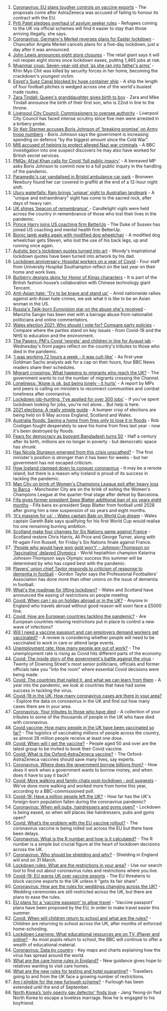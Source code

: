 1. [Coronavirus: EU plans tougher controls on vaccine exports](https://www.bbc.co.uk/news/world-europe-56509521) - The proposals come after AstraZeneca was accused of failing to honour its contract with the EU.
2. [Priti Patel pledges overhaul of asylum seeker rules](https://www.bbc.co.uk/news/uk-politics-56500680) - Refugees coming to the UK via official schemes will find it easier to stay than those arriving illegally, she says.
3. [Coronavirus: Germany's Merkel reverses plans for Easter lockdown](https://www.bbc.co.uk/news/world-europe-56513366) - Chancellor Angela Merkel cancels plans for a five-day lockdown, just a day after it was announced.
4. [John Lewis announces eight store closures](https://www.bbc.co.uk/news/business-56511374) - The retail giant says it will not reopen eight stores once lockdown eases, putting 1,465 jobs at risk.
5. [Myanmar coup: Seven-year-old shot 'as she ran into father's arms'](https://www.bbc.co.uk/news/world-asia-56501871) - Khin Myo Chit was killed by security forces in her home, becoming the crackdown's youngest victim.
6. [Egypt's Suez Canal blocked by huge container ship](https://www.bbc.co.uk/news/world-middle-east-56505413) - A ship the length of four football pitches is wedged across one of the world's busiest trade routes.
7. [Zara Tindall: Queen's granddaughter gives birth to boy](https://www.bbc.co.uk/news/uk-56507098) - Zara and Mike Tindall announce the birth of their first son, who is 22nd in line to the throne.
8. [Liverpool City Council: Commissioners to oversee authority](https://www.bbc.co.uk/news/uk-england-merseyside-56507888) - Liverpool City Council has faced intense scrutiny since five men were arrested in a bribery probe.
9. [Sir Keir Starmer accuses Boris Johnson of 'breaking promise' on Army troop numbers](https://www.bbc.co.uk/news/uk-politics-56511217) - Boris Johnson says the government is increasing spending on defence "by the biggest amount since the Cold War".
10. [MI6 accused of helping to protect alleged Nazi war criminals](https://www.bbc.co.uk/news/uk-56484655) - A BBC investigation into one suspect discovers he may also have worked for British secret services.
11. [PMQs: Afzal Khan calls for Covid 'full public inquiry'](https://www.bbc.co.uk/news/uk-politics-56511045) - A bereaved MP asks Boris Johnson to commit now to a full public inquiry in the handling of the pandemic.
12. [Paramedic's car vandalised in Bristol ambulance car park](https://www.bbc.co.uk/news/uk-england-bristol-56502271) - Bronwen Newbury found her car covered in graffiti at the end of a 12-hour night shift.
13. [Uluru waterfalls: Rain brings 'unique' sight to Australian landmark](https://www.bbc.co.uk/news/world-australia-56506799) - A "unique and extraordinary" sight has come to the sacred rock, after days of heavy rain.
14. [UK shines 'beacon of remembrance' ](https://www.bbc.co.uk/news/uk-56505153) - Candlelight vigils were held across the country in remembrance of those who lost their lives in the pandemic.
15. [Prince Harry joins US coaching firm BetterUp](https://www.bbc.co.uk/news/world-56510583) - The Duke of Sussex has joined US coaching and mental health firm BetterUp.
16. [Bionic lamb walks again with modified dog wheelchair](https://www.bbc.co.uk/news/uk-england-leeds-56507834) - A modified dog wheelchair gets Steven, who lost the use of his back legs, up and running once again.
17. [Autistic boy's lockdown quotes turned into art](https://www.bbc.co.uk/news/uk-england-london-56447846) - Woody's inspirational lockdown quotes have been turned into artwork by his dad.
18. [Lockdown anniversary: Hospital workers on a year of Covid](https://www.bbc.co.uk/news/health-56450961) - Four staff from University Hospital Southampton reflect on the last year on their home and work lives.
19. [Burberry designs skins for Honor of Kings characters](https://www.bbc.co.uk/news/technology-56511343) - It is part of the British fashion house’s collaboration with Chinese technology giant Tencent.
20. [Anti-Asian hate: 'Try to be brave and stand up'](https://www.bbc.co.uk/news/world-us-canada-56501642) - Amid nationwide rallies against anti-Asian hate crimes, we ask what it is like to be an Asian woman in the US.
21. [Russia's Tajik-born Eurovision star on the abuse she's received](https://www.bbc.co.uk/news/world-europe-56501561) - Manizha Sangin has been met with a barrage abuse from nationalist politicians and online commentators.
22. [Wales election 2021: Who should I vote for? Compare party policies](https://www.bbc.co.uk/news/uk-wales-politics-56499726) - Compare where the parties stand on key issues - from Covid-19 and the NHS to education and the environment.
23. [The Papers: PM's Covid 'regrets' and children in line for August jab](https://www.bbc.co.uk/news/blogs-the-papers-56505183) - Wednesday's front pages reflect on the country's tributes to those who died in the pandemic.
24. ['I was working 72 hours a week - it was cult-like'](https://www.bbc.co.uk/news/business-56496883) - As first-year Goldman Sachs analysts ask for a cap on their hours, four BBC News readers share their schedules.
25. [Migrant crossings: What happens to migrants who reach the UK?](https://www.bbc.co.uk/news/explainers-53734793) - The government wants to cut the number of migrants crossing the Channel.
26. [Loneliness: 'Alone is ok, but being lonely - it hurts'](https://www.bbc.co.uk/news/uk-politics-56498227) - A report by MPs and peers is calling on ministers to reconnect communities and combat loneliness after coronavirus.
27. [Lockdown job-hunting: ‘I’ve applied for over 300 jobs’](https://www.bbc.co.uk/news/newsbeat-56417334) - If you've spent lockdown looking for jobs, you're not alone... But help is here.
28. [2021 elections: A really simple guide](https://www.bbc.co.uk/news/uk-politics-56286643) - A bumper crop of elections are being held on 6 May across England, Scotland and Wales.
29. [Australia floods: Saving a home from fires only to lose it in floods](https://www.bbc.co.uk/news/world-australia-56479546) - Rob Costigan fought desperately to save his home from fires last year - now it's been destroyed by floods.
30. [Fears for democracy as buoyant Bangladesh turns 50](https://www.bbc.co.uk/news/world-asia-56433279) - Half a century after its birth, millions are no longer in poverty - but democratic space has shrunk.
31. [Has Nicola Sturgeon emerged from this crisis unscathed?](https://www.bbc.co.uk/news/uk-scotland-56503158) - The first minister's position is stronger than it has been for weeks - but her government has not escaped criticism.
32. [How Iceland clamped down to conquer coronavirus](https://www.bbc.co.uk/news/world-europe-56412790) - It may be a remote island, but there is a reason why Iceland is proud of its success in tackling the pandemic.
33. [Man City on brink of Women's Champions League exit after heavy loss to Barca](https://www.bbc.co.uk/sport/football/56501210) - Manchester City are on the brink of exiting the Women's Champions League at the quarter-final stage after defeat by Barcelona.
34. [Fifa gives former president Sepp Blatter additional ban of six years eight months](https://www.bbc.co.uk/sport/football/56508619) - Fifa bans ex-president Sepp Blatter from football until 2028 after giving him a new suspension of six years and eight months.
35. ['It's massive for us' - Wales captain Bale on World Cup dream](https://www.bbc.co.uk/sport/football/56499759) - Wales captain Gareth Bale says qualifying for his first World Cup would realise his one remaining burning ambition.
36. [Scotland make four changes for Six Nations game against France](https://www.bbc.co.uk/sport/rugby-union/56510973) - Scotland restore Chris Harris, Ali Price and George Turner, along with fit-again Finn Russell, for Friday's Six Nations finale against France.
37. ['People who would have won gold won't' - Johnson-Thompson on 'fascinating' delayed Olympics](https://www.bbc.co.uk/sport/athletics/56487854) - World heptathlon champion Katarina Johnson-Thompson says Olympic success this summer will be determined by who has coped best with the pandemic.
38. [Players' union chief Taylor responds to criticism of response to dementia in football](https://www.bbc.co.uk/sport/football/56502170) - Gordon Taylor says the Professional Footballers' Association has done more than other unions on the issue of dementia in football.
39. [What's the roadmap for lifting lockdown?](https://www.bbc.co.uk/news/explainers-52530518) - Wales and Scotland have announced the easing of restrictions on people meeting
40. [Covid: When can I go on holiday abroad or in the UK?](https://www.bbc.co.uk/news/explainers-52646738) - Anyone in England who travels abroad without good reason will soon face a £5000 fine.
41. [Covid: How are European countries tackling the pandemic?](https://www.bbc.co.uk/news/explainers-53640249) - Are European countries relaxing restrictions put in place to control a new wave of infections?
42. [Will I need a vaccine passport and can employers demand workers get vaccinated?](https://www.bbc.co.uk/news/explainers-55718553) - A review is considering whether people will need to be vaccinated to work in care or attend large events.
43. [Unemployment rate: How many people are out of work?](https://www.bbc.co.uk/news/business-52660591) - The unemployment rate is rising as Covid hits different parts of the economy.
44. [Covid: The inside story of the government's battle against the virus](https://www.bbc.co.uk/news/uk-politics-56361599) - Twenty of Downing Street's most senior politicians, officials and former officials take you "into the room" where essential Covid decisions were being made.
45. [Covid: The countries that nailed it, and what we can learn from them](https://www.bbc.co.uk/news/uk-56455030) - A year into the pandemic, we look at countries that have had some success in tackling the virus.
46. [Covid-19 in the UK: How many coronavirus cases are there in your area?](https://www.bbc.co.uk/news/uk-51768274) - Explore the data on coronavirus in the UK and find out how many cases there are in your area.
47. [Coronavirus: Your tributes to those who have died](https://www.bbc.co.uk/news/uk-52676411) - A collection of your tributes to some of the thousands of people in the UK who have died with coronavirus.
48. [Covid vaccine: How many people in the UK have been vaccinated so far?](https://www.bbc.co.uk/news/health-55274833) - The logistics of vaccinating millions of people across the country, as almost 28 million people receive at least one dose.
49. [Covid: When will I get the vaccine?](https://www.bbc.co.uk/news/health-55045639) - People aged 50 and over are the latest group to be invited to book their Covid vaccine.
50. [Covid: What is the Oxford-AstraZeneca vaccine?](https://www.bbc.co.uk/news/health-55302595) - The Oxford-AstraZeneca vaccines should save many lives, say experts.
51. [Coronavirus: Where does the government borrow billions from?](https://www.bbc.co.uk/news/business-50504151) - How does it work when a government wants to borrow money, and when does it have to pay it back?
52. [Covid: More walking and family chats post-lockdown - poll suggests](https://www.bbc.co.uk/news/uk-56490823) - We've done more walking and worked more from home this year, according to a BBC-commissioned poll.
53. [Covid-19: Have a million people left the UK?](https://www.bbc.co.uk/news/uk-56435100) - How far has the UK's foreign-born population fallen during the coronavirus pandemic?
54. [Coronavirus: When will pubs, hairdressers and gyms open?](https://www.bbc.co.uk/news/explainers-53349989) - Lockdown is being eased, so when will places like hairdressers, pubs and gyms open?
55. [Covid: What’s the problem with the EU vaccine rollout?](https://www.bbc.co.uk/news/explainers-52380823) - The coronavirus vaccine is being rolled out across the EU but there have been delays.
56. [Coronavirus: What is the R number and how is it calculated?](https://www.bbc.co.uk/news/health-52473523) - The R number is a simple but crucial figure at the heart of lockdown decisions across the UK.
57. [Coronavirus: Who should be shielding and why?](https://www.bbc.co.uk/news/health-51997151) - Shielding in England will end on 31 March.
58. [Lockdown rules: What are the restrictions in your area?](https://www.bbc.co.uk/news/uk-54373904) - Use our search tool to find out about coronavirus rules and restrictions where you live.
59. [Covid-19: EU warns UK over vaccine exports](https://www.bbc.co.uk/news/45877605) - The EU threatens to block vaccine exports to the UK unless it "gets its fair share".
60. [Coronavirus: How are the rules for weddings changing across the UK?](https://www.bbc.co.uk/news/explainers-52811509) - Wedding ceremonies are still restricted across the UK, but there are plans to ease the rules.
61. [EU plans for a 'vaccine passport' to allow travel](https://www.bbc.co.uk/news/world-europe-56436910) - 'Vaccine passport' plans have been proposed by the EU, in order to make travel easier this summer.
62. [Covid: When will children return to school and what are the rules?](https://www.bbc.co.uk/news/education-51643556) - Children are returning to school across the UK, after months of enforced home-schooling.
63. [Lockdown Learning: What educational resources are on TV, iPlayer and online?](https://www.bbc.co.uk/news/education-55591821) - As most pupils return to school, the BBC will continue to offer a wealth of educational material.
64. [Coronavirus: Data by country](https://www.bbc.co.uk/news/world-51235105) - Key maps and charts explaining how the virus has spread around the world.
65. [What are the care home rules in England?](https://www.bbc.co.uk/news/explainers-53503712) - New guidance gives hope to relatives wanting to visit care homes.
66. [What are the new rules for testing and hotel quarantine?](https://www.bbc.co.uk/news/explainers-52544307) - Travellers going to and from the UK face a growing number of restrictions.
67. [Am I eligible for the new furlough scheme?](https://www.bbc.co.uk/news/explainers-52135342) - Furlough has been extended until the end of September.
68. [North Korea’s ‘only openly gay defector’ finds love](https://www.bbc.co.uk/news/world-asia-56323825) - Jang Yeong-jin fled North Korea to escape a loveless marriage. Now he is engaged to his boyfriend.
